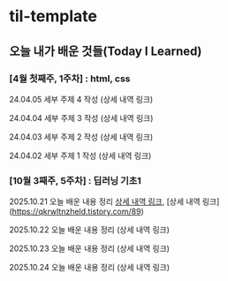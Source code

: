 # til-template

## 오늘 내가 배운 것들(Today I Learned)

### [4월 첫째주, 1주차] : html, css

24.04.05 세부 주제 4 작성 (상세 내역 링크)

24.04.04 세부 주제 3 작성 (상세 내역 링크)

24.04.03 세부 주제 2 작성 (상세 내역 링크)

24.04.02 세부 주제 1 작성 (상세 내역 링크)

### [10월 3째주, 5주차] : 딥러닝 기초1

2025.10.21 오늘 배운 내용 정리 [상세 내역 링크](https://qkrwltnzheld.tistory.com/88), [상세 내역 링크] (https://qkrwltnzheld.tistory.com/89)

2025.10.22 오늘 배운 내용 정리 (상세 내역 링크)

2025.10.23 오늘 배운 내용 정리 (상세 내역 링크)

2025.10.24 오늘 배운 내용 정리 (상세 내역 링크)

